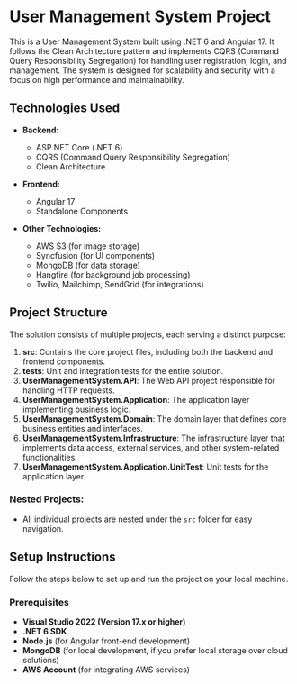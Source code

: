 # User Management System Project

This is a User Management System built using .NET 6 and Angular 17. It follows the Clean Architecture pattern and implements CQRS (Command Query Responsibility Segregation) for handling user registration, login, and management. The system is designed for scalability and security with a focus on high performance and maintainability.

## Technologies Used

- **Backend:** 
  - ASP.NET Core (.NET 6)
  - CQRS (Command Query Responsibility Segregation)
  - Clean Architecture

- **Frontend:**
  - Angular 17
  - Standalone Components

- **Other Technologies:**
  - AWS S3 (for image storage)
  - Syncfusion (for UI components)
  - MongoDB (for data storage)
  - Hangfire (for background job processing)
  - Twilio, Mailchimp, SendGrid (for integrations)

## Project Structure

The solution consists of multiple projects, each serving a distinct purpose:

1. **src**: Contains the core project files, including both the backend and frontend components.
2. **tests**: Unit and integration tests for the entire solution.
3. **UserManagementSystem.API**: The Web API project responsible for handling HTTP requests.
4. **UserManagementSystem.Application**: The application layer implementing business logic.
5. **UserManagementSystem.Domain**: The domain layer that defines core business entities and interfaces.
6. **UserManagementSystem.Infrastructure**: The infrastructure layer that implements data access, external services, and other system-related functionalities.
7. **UserManagementSystem.Application.UnitTest**: Unit tests for the application layer.

### Nested Projects:
- All individual projects are nested under the `src` folder for easy navigation.

## Setup Instructions

Follow the steps below to set up and run the project on your local machine.

### Prerequisites

- **Visual Studio 2022 (Version 17.x or higher)**
- **.NET 6 SDK**
- **Node.js** (for Angular front-end development)
- **MongoDB** (for local development, if you prefer local storage over cloud solutions)
- **AWS Account** (for integrating AWS services)
